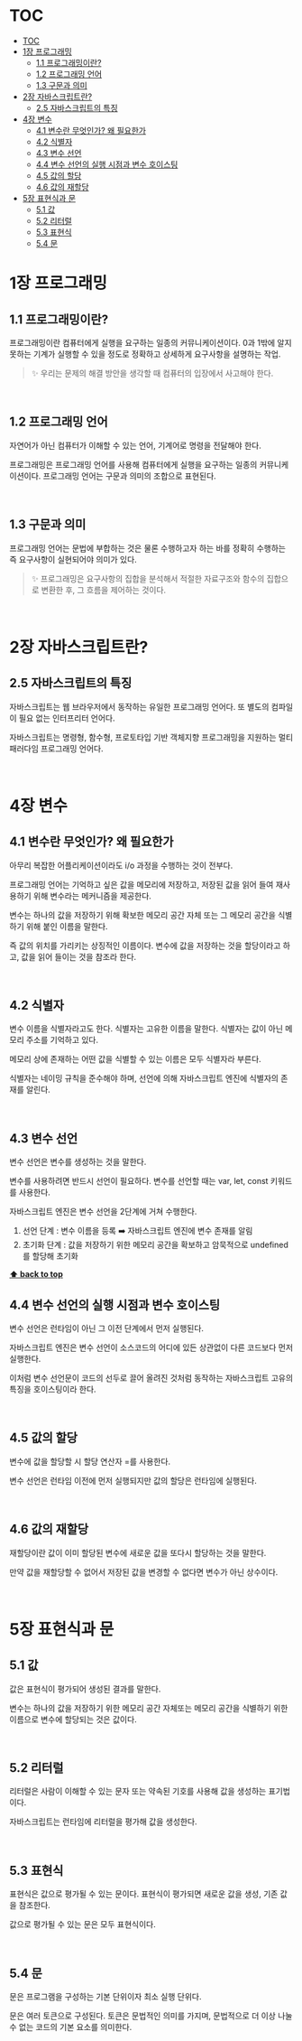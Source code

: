 # TOC

- [TOC](#toc)
- [1장 프로그래밍](#1장-프로그래밍)
  - [1.1 프로그래밍이란?](#11-프로그래밍이란)
  - [1.2 프로그래밍 언어](#12-프로그래밍-언어)
  - [1.3 구문과 의미](#13-구문과-의미)
- [2장 자바스크립트란?](#2장-자바스크립트란)
  - [2.5 자바스크립트의 특징](#25-자바스크립트의-특징)
- [4장 변수](#4장-변수)
  - [4.1 변수란 무엇인가? 왜 필요한가](#41-변수란-무엇인가-왜-필요한가)
  - [4.2 식별자](#42-식별자)
  - [4.3 변수 선언](#43-변수-선언)
  - [4.4 변수 선언의 실행 시점과 변수 호이스팅](#44-변수-선언의-실행-시점과-변수-호이스팅)
  - [4.5 값의 할당](#45-값의-할당)
  - [4.6 값의 재할당](#46-값의-재할당)
- [5장 표현식과 문](#5장-표현식과-문)
  - [5.1 값](#51-값)
  - [5.2 리터럴](#52-리터럴)
  - [5.3 표현식](#53-표현식)
  - [5.4 문](#54-문)

# 1장 프로그래밍

## 1.1 프로그래밍이란?

프로그래밍이란 컴퓨터에게 실행을 요구하는 일종의 커뮤니케이션이다.
0과 1밖에 알지 못하는 기계가 실행할 수 있을 정도로 정확하고 상세하게 요구사항을 설명하는 작업.

> ✨ 우리는 문제의 해결 방안을 생각할 때 컴퓨터의 입장에서 사고해야 한다.

<br/>

## 1.2 프로그래밍 언어

자연어가 아닌 컴퓨터가 이해할 수 있는 언어, 기계어로 명령을 전달해야 한다.

프로그래밍은 프로그래밍 언어를 사용해 컴퓨터에게 실행을 요구하는 일종의 커뮤니케이션이다.
프로그래밍 언어는 구문과 의미의 조합으로 표현된다.

<br/>

## 1.3 구문과 의미

프로그래밍 언어는 문법에 부합하는 것은 물론 수행하고자 하는 바를 정확히 수행하는 즉 요구사항이 실현되어야 의미가 있다.

> ✨ 프로그래밍은 요구사항의 집합을 분석해서 적절한 자료구조와 함수의 집합으로 변환한 후, 그 흐름을 제어하는 것이다.

<br/>

# 2장 자바스크립트란?

## 2.5 자바스크립트의 특징

자바스크립트는 웹 브라우저에서 동작하는 유일한 프로그래밍 언어다. 또 별도의 컴파일이 필요 없는 인터프리터 언어다.

자바스크립트는 명령형, 함수형, 프로토타입 기반 객체지향 프로그래밍을 지원하는 멀티 패러다임 프로그래밍 언어다.

<br/>

# 4장 변수

## 4.1 변수란 무엇인가? 왜 필요한가

아무리 복잡한 어플리케이션이라도 i/o 과정을 수행하는 것이 전부다.

프로그래밍 언어는 기억하고 싶은 값을 메모리에 저장하고, 저장된 값을 읽어 들여 재사용하기 위해 변수라는 메커니즘을 제공한다.

변수는 하나의 값을 저장하기 위해 확보한 메모리 공간 자체 또는 그 메모리 공간을 식별하기 위해 붙인 이름을 말한다.

즉 값의 위치를 가리키는 상징적인 이름이다.
변수에 값을 저장하는 것을 할당이라고 하고, 값을 읽어 들이는 것을 참조라 한다.

<br/>

## 4.2 식별자

변수 이름을 식별자라고도 한다. 식별자는 고유한 이름을 말한다.
식별자는 값이 아닌 메모리 주소를 기억하고 있다.

메모리 상에 존재하는 어떤 값을 식별할 수 있는 이름은 모두 식별자라 부른다.

식별자는 네이밍 규칙을 준수해야 하며, 선언에 의해 자바스크립트 엔진에 식별자의 존재를 알린다.

<br/>

## 4.3 변수 선언

변수 선언은 변수를 생성하는 것을 말한다.

변수를 사용하려면 반드시 선언이 필요하다. 변수를 선언할 때는 var, let, const 키워드를 사용한다.

자바스크립트 엔진은 변수 선언을 2단계에 거쳐 수행한다.

1. 선언 단계 : 변수 이름을 등록 ➡️ 자바스크립트 엔진에 변수 존재를 알림
2. 초기화 단계 : 값을 저장하기 위한 메모리 공간을 확보하고 암묵적으로 undefined를 할당해 초기화

**[⬆️ back to top](#toc)**
<br/>

## 4.4 변수 선언의 실행 시점과 변수 호이스팅

변수 선언은 런타임이 아닌 그 이전 단계에서 먼저 실행된다.

자바스크립트 엔진은 변수 선언이 소스코드의 어디에 있든 상관없이 다른 코드보다 먼저 실행한다.

이처럼 변수 선언문이 코드의 선두로 끌어 올려진 것처럼 동작하는 자바스크립트 고유의 특징을 호이스팅이라 한다.

<br/>

## 4.5 값의 할당

변수에 값을 할당할 시 할당 연산자 =를 사용한다.

변수 선언은 런타임 이전에 먼저 실행되지만 값의 할당은 런타임에 실행된다.

<br/>

## 4.6 값의 재할당

재할당이란 값이 이미 할당된 변수에 새로운 값을 또다시 할당하는 것을 말한다.

만약 값을 재할당할 수 없어서 저장된 값을 변경할 수 없다면 변수가 아닌 상수이다.

<br/>

# 5장 표현식과 문

## 5.1 값

값은 표현식이 평가되어 생성된 결과를 말한다.

변수는 하나의 값을 저장하기 위한 메모리 공간 자체또는 메모리 공간을 식별하기 위한 이름으로 변수에 할당되는 것은 값이다.

<br/>

## 5.2 리터럴

리터럴은 사람이 이해할 수 있는 문자 또는 약속된 기호를 사용해 값을 생성하는 표기법이다.

자바스크립트는 런타임에 리터럴을 평가해 값을 생성한다.

</br>

## 5.3 표현식

표현식은 값으로 평가될 수 있는 문이다. 표현식이 평가되면 새로운 값을 생성, 기존 값을 참조한다.

값으로 평가될 수 있는 문은 모두 표현식이다.

</br>

## 5.4 문

문은 프로그램을 구성하는 기본 단위이자 최소 실행 단위다.

문은 여러 토큰으로 구성된다. 토큰은 문법적인 의미를 가지며, 문법적으로 더 이상 나눌 수 없는 코드의 기본 요소를 의미한다.
